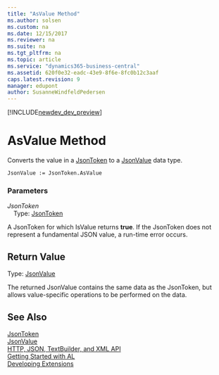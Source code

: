 ```yaml
---
title: "AsValue Method"
ms.author: solsen
ms.custom: na
ms.date: 12/15/2017
ms.reviewer: na
ms.suite: na
ms.tgt_pltfrm: na
ms.topic: article
ms.service: "dynamics365-business-central"
ms.assetid: 620f0e32-eadc-43e9-8f6e-8fc0b12c3aaf
caps.latest.revision: 9
manager: edupont
author: SusanneWindfeldPedersen
---
```


[!INCLUDE[newdev_dev_preview](../includes/newdev_dev_preview.md)]

# AsValue Method

Converts the value in a [JsonToken](jsontoken-class.md) to a [JsonValue](jsonvalue-class.md) data type.

```
JsonValue := JsonToken.AsValue
```

### Parameters
*JsonToken*  
&emsp;Type: [JsonToken](jsontoken-class.md)

A JsonToken for which IsValue returns **true**. If the JsonToken does not represent a fundamental JSON value, a run-time error occurs.

## Return Value
Type: [JsonValue](jsonvalue-class.md)

The returned JsonValue contains the same data as the JsonToken, but allows value-specific operations to be performed on the data.

## See Also
[JsonToken](jsontoken-class.md)  
[JsonValue](jsonvalue-class.md)  
[HTTP, JSON, TextBuilder, and XML API](../devenv-restapi-overview.md)  
[Getting Started with AL](../devenv-get-started.md)  
[Developing Extensions](../devenv-dev-overview.md)
